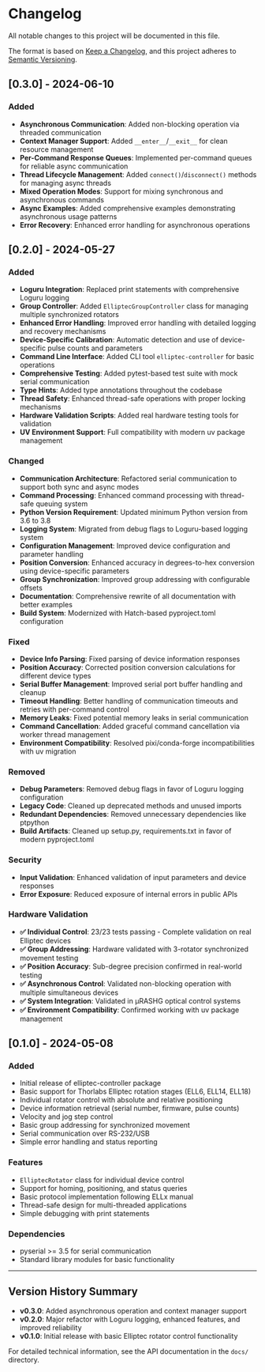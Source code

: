# Changelog

All notable changes to this project will be documented in this file.

The format is based on [Keep a Changelog](https://keepachangelog.com/en/1.0.0/),
and this project adheres to [Semantic Versioning](https://semver.org/spec/v2.0.0.html).

## [0.3.0] - 2024-06-10

### Added
- **Asynchronous Communication**: Added non-blocking operation via threaded communication
- **Context Manager Support**: Added `__enter__`/`__exit__` for clean resource management
- **Per-Command Response Queues**: Implemented per-command queues for reliable async communication
- **Thread Lifecycle Management**: Added `connect()`/`disconnect()` methods for managing async threads
- **Mixed Operation Modes**: Support for mixing synchronous and asynchronous commands
- **Async Examples**: Added comprehensive examples demonstrating asynchronous usage patterns
- **Error Recovery**: Enhanced error handling for asynchronous operations

## [0.2.0] - 2024-05-27

### Added
- **Loguru Integration**: Replaced print statements with comprehensive Loguru logging
- **Group Controller**: Added `ElliptecGroupController` class for managing multiple synchronized rotators
- **Enhanced Error Handling**: Improved error handling with detailed logging and recovery mechanisms
- **Device-Specific Calibration**: Automatic detection and use of device-specific pulse counts and parameters
- **Command Line Interface**: Added CLI tool `elliptec-controller` for basic operations
- **Comprehensive Testing**: Added pytest-based test suite with mock serial communication
- **Type Hints**: Added type annotations throughout the codebase
- **Thread Safety**: Enhanced thread-safe operations with proper locking mechanisms
- **Hardware Validation Scripts**: Added real hardware testing tools for validation
- **UV Environment Support**: Full compatibility with modern uv package management

### Changed
- **Communication Architecture**: Refactored serial communication to support both sync and async modes
- **Command Processing**: Enhanced command processing with thread-safe queuing system
- **Python Version Requirement**: Updated minimum Python version from 3.6 to 3.8
- **Logging System**: Migrated from debug flags to Loguru-based logging system
- **Configuration Management**: Improved device configuration and parameter handling
- **Position Conversion**: Enhanced accuracy in degrees-to-hex conversion using device-specific parameters
- **Group Synchronization**: Improved group addressing with configurable offsets
- **Documentation**: Comprehensive rewrite of all documentation with better examples
- **Build System**: Modernized with Hatch-based pyproject.toml configuration

### Fixed
- **Device Info Parsing**: Fixed parsing of device information responses
- **Position Accuracy**: Corrected position conversion calculations for different device types
- **Serial Buffer Management**: Improved serial port buffer handling and cleanup
- **Timeout Handling**: Better handling of communication timeouts and retries with per-command control
- **Memory Leaks**: Fixed potential memory leaks in serial communication
- **Command Cancellation**: Added graceful command cancellation via worker thread management
- **Environment Compatibility**: Resolved pixi/conda-forge incompatibilities with uv migration

### Removed
- **Debug Parameters**: Removed debug flags in favor of Loguru logging configuration
- **Legacy Code**: Cleaned up deprecated methods and unused imports
- **Redundant Dependencies**: Removed unnecessary dependencies like ptpython
- **Build Artifacts**: Cleaned up setup.py, requirements.txt in favor of modern pyproject.toml

### Security
- **Input Validation**: Enhanced validation of input parameters and device responses
- **Error Exposure**: Reduced exposure of internal errors in public APIs

### Hardware Validation
- **✅ Individual Control**: 23/23 tests passing - Complete validation on real Elliptec devices
- **✅ Group Addressing**: Hardware validated with 3-rotator synchronized movement testing
- **✅ Position Accuracy**: Sub-degree precision confirmed in real-world testing
- **✅ Asynchronous Control**: Validated non-blocking operation with multiple simultaneous devices
- **✅ System Integration**: Validated in μRASHG optical control systems
- **✅ Environment Compatibility**: Confirmed working with uv package management

## [0.1.0] - 2024-05-08

### Added
- Initial release of elliptec-controller package
- Basic support for Thorlabs Elliptec rotation stages (ELL6, ELL14, ELL18)
- Individual rotator control with absolute and relative positioning
- Device information retrieval (serial number, firmware, pulse counts)
- Velocity and jog step control
- Basic group addressing for synchronized movement
- Serial communication over RS-232/USB
- Simple error handling and status reporting

### Features
- `ElliptecRotator` class for individual device control
- Support for homing, positioning, and status queries
- Basic protocol implementation following ELLx manual
- Thread-safe design for multi-threaded applications
- Simple debugging with print statements

### Dependencies
- pyserial >= 3.5 for serial communication
- Standard library modules for basic functionality

---

## Version History Summary

- **v0.3.0**: Added asynchronous operation and context manager support
- **v0.2.0**: Major refactor with Loguru logging, enhanced features, and improved reliability
- **v0.1.0**: Initial release with basic Elliptec rotator control functionality

For detailed technical information, see the API documentation in the `docs/` directory.